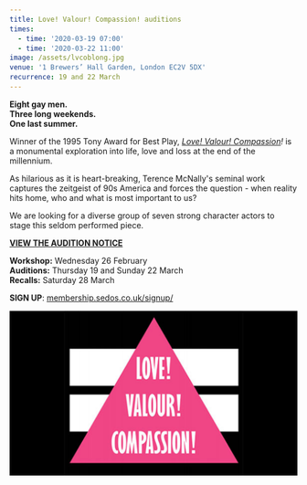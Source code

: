 ```yaml
---
title: Love! Valour! Compassion! auditions
times:
  - time: '2020-03-19 07:00'
  - time: '2020-03-22 11:00'
image: /assets/lvcoblong.jpg
venue: '1 Brewers’ Hall Garden, London EC2V 5DX'
recurrence: 19 and 22 March
---
```

**Eight gay men.**\
**Three long weekends.**\
**One last summer.**

Winner of the 1995 Tony Award for Best Play, *[Love! Valour! Compassion](/shows/2020-love-valour-compassion)!* is a monumental exploration into life, love and loss at the end of the millennium.

As hilarious as it is heart-breaking, Terence McNally's seminal work captures the zeitgeist of 90s America and forces the question - when reality hits home, who and what is most important to us?

We are looking for a diverse group of seven strong character actors to stage this seldom performed piece.

**[VIEW THE AUDITION NOTICE](https://drive.google.com/file/d/193drS9WbV-vQfD_NLusDqH7DJQp13uGX/view)**

**Workshop:** Wednesday 26 February\
**Auditions:** Thursday 19 and Sunday 22 March\
**Recalls:** Saturday 28 March

**SIGN UP**: [membership.sedos.co.uk/signup/](https://membership.sedos.co.uk)

![](/assets/lvcoblong.jpg)